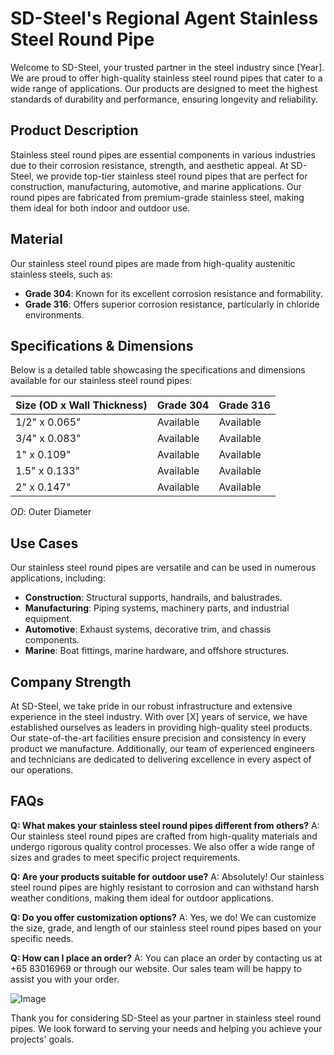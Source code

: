 # SD-Steel's Regional Agent Stainless Steel Round Pipe

Welcome to SD-Steel, your trusted partner in the steel industry since [Year]. We are proud to offer high-quality stainless steel round pipes that cater to a wide range of applications. Our products are designed to meet the highest standards of durability and performance, ensuring longevity and reliability.

## Product Description

Stainless steel round pipes are essential components in various industries due to their corrosion resistance, strength, and aesthetic appeal. At SD-Steel, we provide top-tier stainless steel round pipes that are perfect for construction, manufacturing, automotive, and marine applications. Our round pipes are fabricated from premium-grade stainless steel, making them ideal for both indoor and outdoor use.

## Material

Our stainless steel round pipes are made from high-quality austenitic stainless steels, such as:
- **Grade 304**: Known for its excellent corrosion resistance and formability.
- **Grade 316**: Offers superior corrosion resistance, particularly in chloride environments.

## Specifications & Dimensions

Below is a detailed table showcasing the specifications and dimensions available for our stainless steel round pipes:

| Size (OD x Wall Thickness) | Grade 304 | Grade 316 |
|----------------------------|-----------|-----------|
| 1/2" x 0.065"              | Available | Available |
| 3/4" x 0.083"              | Available | Available |
| 1" x 0.109"                | Available | Available |
| 1.5" x 0.133"              | Available | Available |
| 2" x 0.147"                | Available | Available |

*OD*: Outer Diameter

## Use Cases

Our stainless steel round pipes are versatile and can be used in numerous applications, including:
- **Construction**: Structural supports, handrails, and balustrades.
- **Manufacturing**: Piping systems, machinery parts, and industrial equipment.
- **Automotive**: Exhaust systems, decorative trim, and chassis components.
- **Marine**: Boat fittings, marine hardware, and offshore structures.

## Company Strength

At SD-Steel, we take pride in our robust infrastructure and extensive experience in the steel industry. With over [X] years of service, we have established ourselves as leaders in providing high-quality steel products. Our state-of-the-art facilities ensure precision and consistency in every product we manufacture. Additionally, our team of experienced engineers and technicians are dedicated to delivering excellence in every aspect of our operations.

## FAQs

**Q: What makes your stainless steel round pipes different from others?**
A: Our stainless steel round pipes are crafted from high-quality materials and undergo rigorous quality control processes. We also offer a wide range of sizes and grades to meet specific project requirements.

**Q: Are your products suitable for outdoor use?**
A: Absolutely! Our stainless steel round pipes are highly resistant to corrosion and can withstand harsh weather conditions, making them ideal for outdoor applications.

**Q: Do you offer customization options?**
A: Yes, we do! We can customize the size, grade, and length of our stainless steel round pipes based on your specific needs.

**Q: How can I place an order?**
A: You can place an order by contacting us at +65 83016969 or through our website. Our sales team will be happy to assist you with your order.

![Image](https://github.com/user-attachments/assets/2567258e-e124-4816-932d-1809bd27ef0b)

Thank you for considering SD-Steel as your partner in stainless steel round pipes. We look forward to serving your needs and helping you achieve your projects' goals.